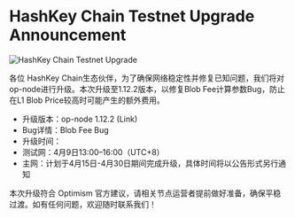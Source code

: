 # HashKey Chain Testnet Upgrade Announcement

![HashKey Chain Testnet Upgrade]()

各位 HashKey Chain生态伙伴，为了确保网络稳定性并修复已知问题，我们将对op-node进行升级。本次升级至1.12.2版本，以修复Blob Fee计算参数Bug，防止在L1 Blob Price较高时可能产生的额外费用。

- 升级版本：op-node 1.12.2 (Link)
- Bug详情：Blob Fee Bug
- 升级时间：
- 测试网：4月9日13:00–16:00（UTC+8）
- 主网：计划于4月15日-4月30日期间完成升级，具体时间将以公告形式另行通知

本次升级符合 Optimism 官方建议，请相关节点运营者提前做好准备，确保平稳过渡。如有任何问题，欢迎随时联系我们！